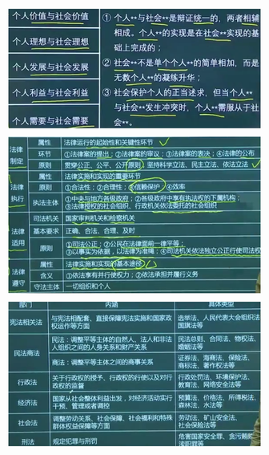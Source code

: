 ![image-20211024195804161](../assets/image-20211024195804161.png)



![image-20211026192748389](../assets/image-20211026192748389.png)



![image-20211026194552755](../assets/image-20211026194552755.png)
